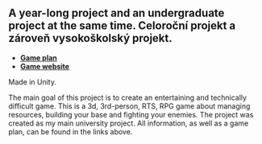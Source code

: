 ## A year-long project and an undergraduate project at the same time. Celoroční projekt a zároveň vysokoškolský projekt.
- **[Game plan](https://mm.tt/app/map/3612601921?t=HRlDMrrQOq)**
- **[Game website](https://fir-pressure-c2a.notion.site/RTS-Game-196e1238cfec80adb5f7f9b4a5caa646?pvs=4)**
  
Made in Unity.

The main goal of this project is to create an entertaining and technically difficult game. This is a 3d, 3rd-person, RTS, RPG game about managing resources, building your base and fighting your enemies. The project was created as my main university project. All information, as well as a game plan, can be found in the links above.
